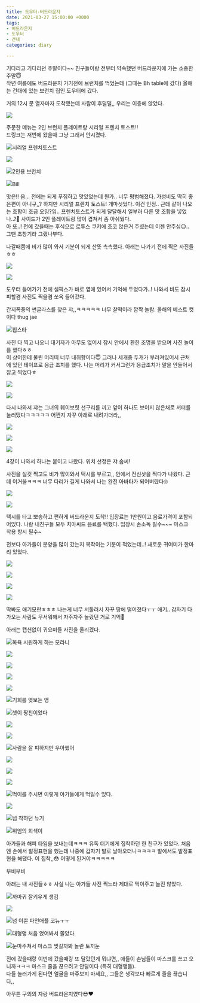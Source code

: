 ```yaml
---
title: 도우터-버드라운지
date: 2021-03-27 15:00:00 +0000
tags:
- 버드라운지
- 도우터
- 건대
categories: diary

---
```


기다리고 기다리던 주말이다\~\~ 친구들이랑 전부터 약속했던 버드라운지에 가는 소중한 주말😇  
작년 여름에도 버드라운지 가기전에 브런치를 먹었는데 (그때는 Bh table에 갔다) 올해는 건대에 있는 브런치 집인 도우터에 갔다.  
  
거의 12시 문 열자마자 도착했는데 사람이 후덜덜,, 우리는 이층에 앉았다.

![](https://blog.kakaocdn.net/dn/dpOBmj/btq1cbf4IN7/7d2G45hKonfuvUbC9381xK/img.jpg)

  
주문한 메뉴는 2인 브런치 플레이트랑 시리얼 프렌치 토스트!!  
드링크는 저번에 왔을때 그냥 그래서 안시켰다.

![](https://blog.kakaocdn.net/dn/bHm3cG/btq1hatVXhQ/KYF3uvsy5OkwUFB0aWBscK/img.jpg)시리얼 프렌치토스트

![](https://blog.kakaocdn.net/dn/dM67NC/btq1atocSSQ/7hzZuwBYtPvckymNMC5ddk/img.jpg)

![](https://blog.kakaocdn.net/dn/cQl580/btq1jmt7XoG/Ovpf0V44zS3NuyCK4brn9K/img.jpg)2인용 브런치

![](https://blog.kakaocdn.net/dn/cqmGSl/btq1aRWHTfP/5KKACUF1jrh6CmdUIcQkFK/img.jpg)Bill

  
맛은!! 음... 전에는 되게 푸짐하고 맛있었는데 뭔가.. 너무 평범해졌다. 가성비도 딱히 좋은편이 아니구,,? 하지만 시리얼 프렌치 토스트! 개마싯었다. 이건 인정.. 근데 같이 나오는 조합이 조금 오잉?임.. 프렌치토스트가 되게 달달해서 일부러 다른 맛 조합을 넣었나..?🤔 사이드가 2인 플레이트랑 많이 겹쳐서 좀 아쉬웠다.  
아 또..! 전에 갔을때는 후식으로 로투스 쿠키에 초코 앉은거 주셨는데 이젠 안주심😥.. 그땐 초창기라 그랬나부다.  
  
나갈때쯤에 비가 많이 와서 기분이 되게 산뜻 촉촉했다. 아래는 나가기 전에 찍은 사진들 ㅎㅎ

![](https://blog.kakaocdn.net/dn/MebGg/btq1aRJcpVB/0REqG1jxtsMRyneBzCgnw0/img.jpg)

![](https://blog.kakaocdn.net/dn/bjNv9L/btq1haOgczN/77jKRfUEFEP7tayzfyaFB0/img.jpg)

  
도우터 들어가기 전에 셀픽스가 바로 옆에 있어서 기억해 두었다가..! 나와서 비도 잠시 피할겸 사진도 찍을겸 쏘옥 들어갔다.  
  
간지폭풍의 썬글라스를 찾은 쟈,,ㅋㅋㅋㅋㅋ 너무 찰떡이라 깜짝 놀람. 올해의 베스트 컷이다 thug jae

![](https://blog.kakaocdn.net/dn/wxtGl/btq1jkQBTL9/pFU6aGCz3kuXuPmNlTx3Y1/img.jpg)힙스타

  
사진 다 찍고 나오니 대기자가 아무도 없어서 잠시 안에서 환한 조명을 받으며 사진 놀이를 했다ㅎㅎ  
이 상어한테 물린 머리띠 너무 내취향이다😇 그러나 세개중 두개가 부러져있어서 근처에 있던 테이프로 응급 조치를 했다. 나는 머리가 커서그런가 응급조치가 말을 안들어서 잡고 찍었다ㅎ

![](https://blog.kakaocdn.net/dn/bkVF7o/btq1aRblrqg/UrlL9vQn317k2anqqxwYrK/img.jpg)

![](https://blog.kakaocdn.net/dn/doMdUk/btq1bgaRwbS/pipwqqe0igvPFzvFvE9qS1/img.jpg)

  
다시 나와서 쟈는 그녀의 훼이보릿 선구리를 끼고 앞이 하나도 보이지 않은채로 셔터를 눌러댔다ㅋㅋㅋㅋㅋ 어쩐지 자꾸 아래로 내려가더라,,

![](https://blog.kakaocdn.net/dn/bsVwWw/btq090GzgLi/u9mp4kaELdX4wjSqJ21lJk/img.jpg)

![](https://blog.kakaocdn.net/dn/bWHpgB/btq1jlorCAe/OJkFhdW5CgbvzoNdxtqKPK/img.jpg)

![](https://blog.kakaocdn.net/dn/mAveY/btq1atIxIy2/nsVikbtbGLvUikBbkBiTA1/img.jpg)

  
4장이 나와서 하나는 붙이고 나왔다. 위치 선정은 쟈 솜씨!  
  
사진을 실컷 찍고도 비가 많이와서 택시를 부르고,, 안에서 전신샷을 찍다가 나왔다. 근데 이거울ㅋㅋㅋ 너무 다리가 길게 나와서 나는 완전 아바타가 되어버럈다🙄

![](https://blog.kakaocdn.net/dn/bRLKMI/btq1jmATl8d/egi3v80McLN6RwEUo6ivAk/img.jpg)

![](https://blog.kakaocdn.net/dn/bcTMLs/btq1dzVjig5/1HrK0XDm54s6lkffjRXIw1/img.jpg)

  
  
  
  
  
택시를 타고 뽀송하고 편하게 버드라운지 도착!! 입장료는 1만원이고 음료가격이 포함되어있다. 나랑 내친구들 모두 치아씨드 음료를 택했다. 입장시 손소독 필수\~\~\~ 마스크 착용 항시 필수\~  
  
전보다 아가들이 분양을 많이 갔는지 복작이는 기분이 적었는데..! 새로운 귀여미가 한마리 있었다.

![](https://blog.kakaocdn.net/dn/qcjjS/btq091S2KE1/T0zhs2GB9dyfTnS44s3Bgk/img.jpg)

![](https://blog.kakaocdn.net/dn/bNXDf1/btq1e7YyTSZ/AhLtp26yykz6dp6HldO6kK/img.jpg)

![](https://blog.kakaocdn.net/dn/bLvMYb/btq1dy9VrdG/CozyKzKiNtFkeXzC1FUJ9K/img.jpg)

![](https://blog.kakaocdn.net/dn/mbF0R/btq1jkwiN3X/2dCIR3bFr3Yb9v3xVTzMX1/img.jpg)

  
딱봐도 애기모란ㅎㅎㅎ 나는게 너무 서툴러서 자꾸 땅에 떨어졌다ㅜㅜ 애기.. 갑자기 다가오는 사람도 무서워해서 자주자주 놀랐던 거로 기억🥺  
  
아래는 캡션없이 귀요미들 사진을 올리겠다.

![](https://blog.kakaocdn.net/dn/EVRNg/btq1e7RNUqu/kggindKHpZlV0v1SevMnj1/img.jpg)목욕 시원하게 하는 모라니

![](https://blog.kakaocdn.net/dn/ctEmUC/btq1ha8y66I/zVdOgDdCwYGXhkyfTPuNY1/img.jpg)

![](https://blog.kakaocdn.net/dn/oVnVd/btq1cauItUF/W4CKETCfaPmMhUieykel0K/img.jpg)

![](https://blog.kakaocdn.net/dn/r5J40/btq1g9PllS0/5s4p0KRbK6OifD4I60nTk1/img.jpg)

![](https://blog.kakaocdn.net/dn/d7R0GZ/btq1aSuxT86/YUckqeJTM0aEgoHzVTB9mk/img.jpg)

![](https://blog.kakaocdn.net/dn/IHKax/btq1beD9Ru5/KfwCuWKTXtpacqNeg9jMMK/img.jpg)기회를 엿보는 앵

![](https://blog.kakaocdn.net/dn/brj6jS/btq1dzgGzGY/F8pGouWCKJCWWrmidmBabK/img.jpg)셋이 짱친이었다

![](https://blog.kakaocdn.net/dn/WZeuf/btq1g9u2CGw/qk8bjWLPkHDWnxQKez33P0/img.jpg)

![](https://blog.kakaocdn.net/dn/pVpUC/btq1aRoOeBA/kIlMtVDyxPDSxrZ0Ibkrxk/img.jpg)

![](https://blog.kakaocdn.net/dn/QyirA/btq1b9bymSo/fE0FCz31GnjoDo4yq7RbGK/img.jpg)사람을 잘 피하지만 우아했어

![](https://blog.kakaocdn.net/dn/eMGfdq/btq1aQDtg8E/DLH0OzxVIK83YMVAvGZNlK/img.jpg)

![](https://blog.kakaocdn.net/dn/bjk36b/btq1jlvc60a/MBiVeszyRyhsKn8qokrXpK/img.jpg)

![](https://blog.kakaocdn.net/dn/ewz4xU/btq1dy9Vrwa/FxmTF3ndMKkGQ1ImEBl8N1/img.jpg)

![](https://blog.kakaocdn.net/dn/buAq1h/btq1dAs9vTl/YV36ptVXsC2jYWUnqY81j0/img.jpg)먹이를 주시면 이렇게 아가들에게 먹일수 있다.

![](https://blog.kakaocdn.net/dn/qf77G/btq1jlvc7Dq/K8kCeGHoEIJ9kdCkF5qCC1/img.jpg)

![](https://blog.kakaocdn.net/dn/drloth/btq09ywLGNh/hX31fLTpLGx76pURaMquA1/img.jpg)넘 착하던 뉴기

![](https://blog.kakaocdn.net/dn/Ulkjg/btq1aQ4zVaM/KEOqS3BKnDlEfLbSi1uVh1/img.jpg)위엄의 회색이

  
아가들과 해피 타임을 보내는데ㅋㅋㅋ 유독 더기에게 집착하던 한 친구가 있었다. 처음엔 손에서 발정표현을 했는데 나중에 갑자기 발로 날아오더니ㅋㅋㅋㅋ 발에서도 발정표현을 해댔다. 이 집착,,😳 어떻게 된거야ㅋㅋㅋㅋㅋ

부비부비

  
아래는 내 사진들ㅎㅎ 사실 나는 아가들 사진 찍느라 제대로 먹이주고 놀진 않았다.

![](https://blog.kakaocdn.net/dn/V6pYd/btq1atIxWqM/aSZ1zCnErkdhEkfh81EFEK/img.jpg)까마귀 잘키우게 생김

![](https://blog.kakaocdn.net/dn/VTjWG/btq1b9WR4fm/ymgTyD89d7Sn3MUjTkAhE1/img.jpg)

![](https://blog.kakaocdn.net/dn/d9N1sZ/btq1cbf5g9X/emssNeOD14nrrrVdHPt4fK/img.jpg)넘 이뿐 파인애플 코뉴ㅜㅜ

![](https://blog.kakaocdn.net/dn/diQZ5Q/btq1b93Drh6/j2ZgPVZyDnxvdKclXJ00W1/img.jpg)대형앵 처음 얹어봐서 쫄았다.

![](https://blog.kakaocdn.net/dn/oX5xL/btq1ca2yrlb/4qSxgCwFtFjZvaLoge8Wm1/img.jpg)눈마주쳐서 마스크 찢길까봐 놀란 토끼눈

  
전에 갔을때랑 이번에 갔을때랑 또 달랐던게 뭐냐면,, 애들이 손님들이 마스크를 쓰고 오니까ㅋㅋㅋ 마스크 줄을 끊으려고 안달이다 (특히 대형앵들).  
다들 놀러가게 된다면 얼굴을 마주보지 마세요,, 그들은 생각보다 빠르게 줄을 끊습니다,,  
  
아무튼 구의의 자랑 버드라운지였다😎❤️